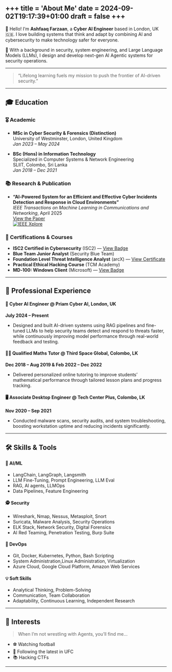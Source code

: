 +++
title = 'About Me'
date = 2024-09-02T19:17:39+01:00
draft = false
+++
---
👋 Hello! I’m **Ashfaaq Farzaan**, a **Cyber AI Engineer** based in London, UK 🇬🇧. I love building systems that think and adapt by combining AI and cybersecurity to make technology safer for everyone.


🤖 With a  background in  security,  system engineering, and  Large Language Models (LLMs), I design and develop next-gen AI Agentic systems for security operations.

---

> “Lifelong learning fuels my mission to push the frontier of AI-driven security.”  

---

## 🎓 Education 

<div class="callout">

### 🎖️ Academic

- **MSc in Cyber Security & Forensics (Distinction)**  
  University of Westminster, London, United Kingdom  
  _Jan 2023 – May 2024_

- **BSc (Hons) in Information Technology**  
  Specialized in Computer Systems & Network Engineering  
  SLIIT, Colombo, Sri Lanka  
  _Jan 2018 – Dec 2021_

<div class="callout">



### 📚 Research & Publication

- **“AI‑Powered System for an Efficient and Effective Cyber Incidents Detection and Response in Cloud Environments”**  
  _IEEE Transactions on Machine Learning in Communications and Networking_, April 2025  
  [View the Paper](https://ieeexplore.ieee.org/document/10979487)  
  [![IEEE Xplore](https://img.shields.io/badge/IEEE‑Xplore-10979487-blue)](https://ieeexplore.ieee.org/document/10979487)



### 📜 Certifications & Courses

- **ISC2 Certified in Cybersecurity** (ISC2) — [View Badge](https://www.credly.com/badges/1c77ac82-af61-4773-b599-c4acbc6ca88b/public_url)  
- **Blue Team Junior Analyst** (Security Blue Team)  
- **Foundation Level Threat Intelligence Analyst** (arcX) — [View Certificate](https://arcx.io/verify-certificate?id=3c06cf9145d4a5e3ab601fb4630a9497a954b105&k=152841746ca74fc7a1c4c8cb9f2f60a0)  
- **Practical Ethical Hacking Course** (TCM Academy)  
- **MD‑100: Windows Client** (Microsoft) — [View Badge](https://www.credly.com/badges/b0052149-c4cb-430c-8e70-dbf9039a107f/public_url)  
---


## 💼 Professional Experience

#### 🤖 Cyber AI Engineer @ Priam Cyber AI, London, UK  
**July 2024 – Present**  
- Designed and built AI-driven systems using RAG pipelines and fine-tuned LLMs to help security teams detect and respond to threats faster, while continuously improving model performance through real-world feedback and testing.

#### 👨‍🏫 Qualified Maths Tutor @ Third Space Global, Colombo, LK  
**Dec 2018 – Aug 2019 & Feb 2022 – Dec 2022**  
- Delivered personalized online tutoring to improve students’ mathematical performance through tailored lesson plans and progress tracking.

#### 🖥️ Associate Desktop Engineer @ Tech Center Plus, Colombo, LK  
**Nov 2020 – Sep 2021**  
- Conducted malware scans, security audits, and system troubleshooting, boosting workstation uptime and reducing incidents significantly.

---

## 🛠️ Skills & Tools

#### 🧠 AI/ML 
- LangChain, LangGraph, Langsmith
- LLM Fine-Tuning, Prompt Engineering, LLM Eval
- RAG, AI agents, LLMOps
- Data Pipelines, Feature Engineering

#### 🕵️ Security
- Wireshark, Nmap, Nessus, Metasploit, Snort    
- Suricata, Malware Analysis, Security Operations  
- ELK Stack, Network Security, Digital Forensics
- AI Red Teaming, Penetration Testing, Burp Suite  

#### 🧰 DevOps
- Git, Docker, Kubernetes, Python, Bash Scripting
- System Administration,Linux Administration, Virtualization
- Azure Cloud, Google Cloud Platform, Amazon Web Services

#### 💡 Soft Skills
- Analytical Thinking, Problem-Solving  
- Communication, Team Collaboration  
- Adaptability, Continuous Learning, Independent Research

---


## 🎯 Interests

> When I’m not wrestling with Agents, you’ll find me…

- ⚽ Watching football  
- 🥊 Following the latest in UFC 
- 📚 Hacking CTFs

---